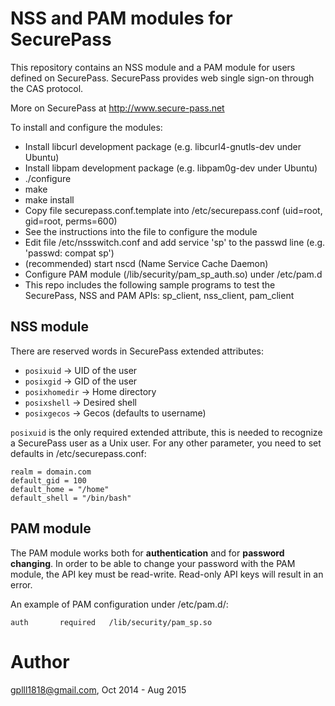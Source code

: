 # NSS and PAM modules for SecurePass

This repository contains an NSS module and a PAM module for users defined on SecurePass.
SecurePass provides web single sign-on through the CAS protocol.

More on SecurePass at http://www.secure-pass.net

To install and configure the modules:
- Install libcurl development package (e.g. libcurl4-gnutls-dev under Ubuntu)
- Install libpam development package (e.g. libpam0g-dev under Ubuntu)
- ./configure
- make
- make install
- Copy file securepass.conf.template into /etc/securepass.conf (uid=root, gid=root, perms=600)
- See the instructions into the file to configure the module
- Edit file /etc/nssswitch.conf and add service 'sp' to the passwd line (e.g. 'passwd: compat sp')
- (recommended) start nscd (Name Service Cache Daemon)
- Configure PAM module (/lib/security/pam_sp_auth.so) under /etc/pam.d 
- This repo includes the following sample programs to test the SecurePass, NSS and PAM APIs: 
      sp_client, nss_client, pam_client

## NSS module

There are reserved words in SecurePass extended attributes:

* `posixuid` -> UID of the user
* `posixgid` -> GID of the user
* `posixhomedir` -> Home directory
* `posixshell` -> Desired shell
* `posixgecos` -> Gecos (defaults to username)

`posixuid` is the only required extended attribute, this is needed to recognize a SecurePass user as a Unix user. For any other parameter, you need to set defaults in /etc/securepass.conf:

```[nss]
realm = domain.com
default_gid = 100
default_home = "/home"
default_shell = "/bin/bash"
```

## PAM module

The PAM module works both for **authentication** and for **password changing**.
In order to be able to change your password with the PAM module, the API key must be read-write.
Read-only API keys will result in an error.

An example of PAM configuration under /etc/pam.d/:

```password   required   /lib/security/pam_sp.so
auth       required   /lib/security/pam_sp.so
```

# Author
gplll1818@gmail.com, Oct 2014 - Aug 2015
